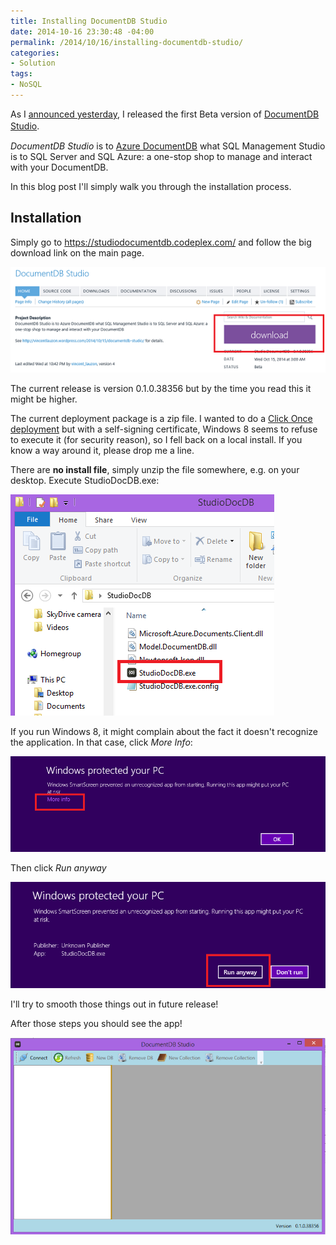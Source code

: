 ```yaml
---
title: Installing DocumentDB Studio
date: 2014-10-16 23:30:48 -04:00
permalink: /2014/10/16/installing-documentdb-studio/
categories:
- Solution
tags:
- NoSQL
---
```

<p>As I <a href="2014/10/15/documentdb-studio/">announced yesterday</a>, I released the first Beta version of <a href="https://studiodocumentdb.codeplex.com/">DocumentDB Studio</a>. <span style="font-size:12pt;">
		</span></p><p><em>DocumentDB Studio</em> is to <a href="http://vincentlauzon.wordpress.com/2014/09/18/digest-documentdb-resource-model-and-concepts/">Azure DocumentDB</a> what SQL Management Studio is to SQL Server and SQL Azure: a one-stop shop to manage and interact with your DocumentDB. 
</p><p>In this blog post I'll simply walk you through the installation process.
</p><h2>Installation 
</h2><p>Simply go to <a href="https://studiodocumentdb.codeplex.com/">https://studiodocumentdb.codeplex.com/</a> and follow the big download link on the main page. 
</p><p><img src="/assets/2014/10/installing-documentdb-studio/101714_0132_managingdat1.png" alt="" />
	</p><p>The current release is version 0.1.0.38356 but by the time you read this it might be higher. 
</p><p>The current deployment package is a zip file. I wanted to do a <a href="http://vincentlauzon.com/2014/09/17/clickonce-on-codeplex-com/">Click Once deployment</a> but with a self-signing certificate, Windows 8 seems to refuse to execute it (for security reason), so I fell back on a local install.  If you know a way around it, please drop me a line.
</p><p>There are <strong>no install file</strong>, simply unzip the file somewhere, e.g. on your desktop.  Execute StudioDocDB.exe:
</p><p><img src="/assets/2014/10/installing-documentdb-studio/101714_0330_installingd1.png" alt="" />
	</p><p>If you run Windows 8, it might complain about the fact it doesn't recognize the application.  In that case, click <em>More Info</em>:
</p><p><img src="/assets/2014/10/installing-documentdb-studio/101714_0330_installingd2.png" alt="" />
	</p><p>Then click <em>Run anyway</em>
	</p><p><img src="/assets/2014/10/installing-documentdb-studio/101714_0330_installingd3.png" alt="" />
	</p><p>I'll try to smooth those things out in future release!
</p><p>After those steps you should see the app!
</p><p><img src="/assets/2014/10/installing-documentdb-studio/101714_0330_installingd4.png" alt="" />
	</p>